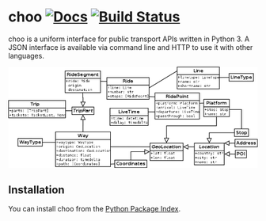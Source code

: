 # choo [![Docs](https://readthedocs.org/projects/choo/badge/?version=latest)](https://choo.readthedocs.org/en/latest) [![Build Status](https://travis-ci.org/NoMoKeTo/choo.svg)](https://travis-ci.org/NoMoKeTo/choo)

choo is a uniform interface for public transport APIs written in Python 3. A JSON interface is available via command line and HTTP to use it with other languages.

![UML Model Overview](res/uml.png)

## Installation

You can install choo from the [Python Package Index](https://pypi.python.org/pypi/choo).
